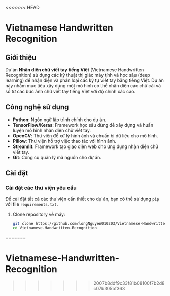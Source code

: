 <<<<<<< HEAD
# Vietnamese Handwritten Recognition

## Giới thiệu

Dự án **Nhận diện chữ viết tay tiếng Việt** (Vietnamese Handwritten Recognition) sử dụng các kỹ thuật thị giác máy tính và học sâu (deep learning) để nhận diện và phân loại các ký tự viết tay bằng tiếng Việt. Dự án này nhằm mục tiêu xây dựng một mô hình có thể nhận diện các chữ cái và số từ các bức ảnh chữ viết tay tiếng Việt với độ chính xác cao.

## Công nghệ sử dụng

- **Python**: Ngôn ngữ lập trình chính cho dự án.
- **TensorFlow/Keras**: Framework học sâu dùng để xây dựng và huấn luyện mô hình nhận diện chữ viết tay.
- **OpenCV**: Thư viện để xử lý hình ảnh và chuẩn bị dữ liệu cho mô hình.
- **Pillow**: Thư viện hỗ trợ việc thao tác với hình ảnh.
- **Streamlit**: Framework tạo giao diện web cho ứng dụng nhận diện chữ viết tay.
- **Git**: Công cụ quản lý mã nguồn cho dự án.

## Cài đặt

### Cài đặt các thư viện yêu cầu

Để cài đặt tất cả các thư viện cần thiết cho dự án, bạn có thể sử dụng `pip` với file `requirements.txt`.

1. Clone repository về máy:
   ```bash
   git clone https://github.com/longNguyen010203/Vietnamese-Handwritten-Recognition.git
   cd Vietnamese-Handwritten-Recognition
=======
# Vietnamese-Handwritten-Recognition


>>>>>>> 2007b8ddf9c33f81b08100f7b2d8c07b305bf363
